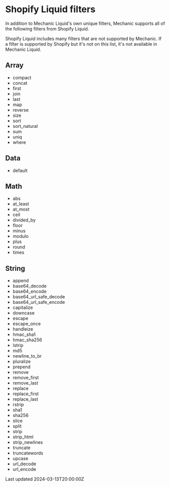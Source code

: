 # Shopify Liquid filters

In addition to Mechanic Liquid's own unique filters, Mechanic supports all of the following filters from Shopify Liquid.

Shopify Liquid includes many filters that are not supported by Mechanic. If a filter is supported by Shopify but it's not on this list, it's not available in Mechanic Liquid.

## Array

- compact
- concat
- first
- join
- last
- map
- reverse
- size
- sort
- sort\_natural
- sum
- uniq
- where

## Data

- default

## Math

- abs
- at\_least
- at\_most
- ceil
- divided\_by
- floor
- minus
- modulo
- plus
- round
- times

## String

- append
- base64\_decode
- base64\_encode
- base64\_url\_safe\_decode
- base64\_url\_safe\_encode
- capitalize
- downcase
- escape
- escape\_once
- handleize
- hmac\_sha1
- hmac\_sha256
- lstrip
- md5
- newline\_to\_br
- pluralize
- prepend
- remove
- remove\_first
- remove\_last
- replace
- replace\_first
- replace\_last
- rstrip
- sha1
- sha256
- slice
- split
- strip
- strip\_html
- strip\_newlines
- truncate
- truncatewords
- upcase
- url\_decode
- url\_encode

Last updated 2024-03-13T20:00:00Z